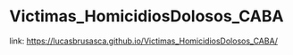 # Victimas_HomicidiosDolosos_CABA
link: https://lucasbrusasca.github.io/Victimas_HomicidiosDolosos_CABA/
